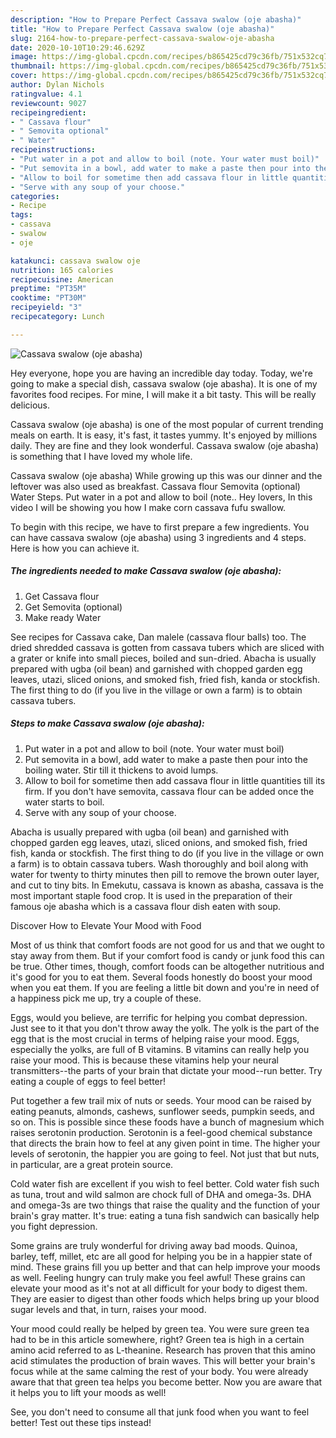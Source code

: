 ```yaml
---
description: "How to Prepare Perfect Cassava swalow (oje abasha)"
title: "How to Prepare Perfect Cassava swalow (oje abasha)"
slug: 2164-how-to-prepare-perfect-cassava-swalow-oje-abasha
date: 2020-10-10T10:29:46.629Z
image: https://img-global.cpcdn.com/recipes/b865425cd79c36fb/751x532cq70/cassava-swalow-oje-abasha-recipe-main-photo.jpg
thumbnail: https://img-global.cpcdn.com/recipes/b865425cd79c36fb/751x532cq70/cassava-swalow-oje-abasha-recipe-main-photo.jpg
cover: https://img-global.cpcdn.com/recipes/b865425cd79c36fb/751x532cq70/cassava-swalow-oje-abasha-recipe-main-photo.jpg
author: Dylan Nichols
ratingvalue: 4.1
reviewcount: 9027
recipeingredient:
- " Cassava flour"
- " Semovita optional"
- " Water"
recipeinstructions:
- "Put water in a pot and allow to boil (note. Your water must boil)"
- "Put semovita in a bowl, add water to make a paste then pour into the boiling water. Stir till it thickens to avoid lumps."
- "Allow to boil for sometime then add cassava flour in little quantities till its firm. If you don&#39;t have semovita, cassava flour can be added once the water starts to boil."
- "Serve with any soup of your choose."
categories:
- Recipe
tags:
- cassava
- swalow
- oje

katakunci: cassava swalow oje 
nutrition: 165 calories
recipecuisine: American
preptime: "PT35M"
cooktime: "PT30M"
recipeyield: "3"
recipecategory: Lunch

---
```



![Cassava swalow (oje abasha)](https://img-global.cpcdn.com/recipes/b865425cd79c36fb/751x532cq70/cassava-swalow-oje-abasha-recipe-main-photo.jpg)

Hey everyone, hope you are having an incredible day today. Today, we're going to make a special dish, cassava swalow (oje abasha). It is one of my favorites food recipes. For mine, I will make it a bit tasty. This will be really delicious.

Cassava swalow (oje abasha) is one of the most popular of current trending meals on earth. It is easy, it's fast, it tastes yummy. It's enjoyed by millions daily. They are fine and they look wonderful. Cassava swalow (oje abasha) is something that I have loved my whole life.

Cassava swalow (oje abasha) While growing up this was our dinner and the leftover was also used as breakfast. Cassava flour Semovita (optional) Water Steps. Put water in a pot and allow to boil (note.. Hey lovers, In this video I will be showing you how I make corn cassava fufu swallow.


To begin with this recipe, we have to first prepare a few ingredients. You can have cassava swalow (oje abasha) using 3 ingredients and 4 steps. Here is how you can achieve it.

<!--inarticleads1-->

##### The ingredients needed to make Cassava swalow (oje abasha):

1. Get  Cassava flour
1. Get  Semovita (optional)
1. Make ready  Water


See recipes for Cassava cake, Dan malele (cassava flour balls) too. The dried shredded cassava is gotten from cassava tubers which are sliced with a grater or knife into small pieces, boiled and sun-dried. Abacha is usually prepared with ugba (oil bean) and garnished with chopped garden egg leaves, utazi, sliced onions, and smoked fish, fried fish, kanda or stockfish. The first thing to do (if you live in the village or own a farm) is to obtain cassava tubers. 

<!--inarticleads2-->

##### Steps to make Cassava swalow (oje abasha):

1. Put water in a pot and allow to boil (note. Your water must boil)
1. Put semovita in a bowl, add water to make a paste then pour into the boiling water. Stir till it thickens to avoid lumps.
1. Allow to boil for sometime then add cassava flour in little quantities till its firm. If you don&#39;t have semovita, cassava flour can be added once the water starts to boil.
1. Serve with any soup of your choose.


Abacha is usually prepared with ugba (oil bean) and garnished with chopped garden egg leaves, utazi, sliced onions, and smoked fish, fried fish, kanda or stockfish. The first thing to do (if you live in the village or own a farm) is to obtain cassava tubers. Wash thoroughly and boil along with water for twenty to thirty minutes then pill to remove the brown outer layer, and cut to tiny bits. In Emekutu, cassava is known as abasha, cassava is the most important staple food crop. It is used in the preparation of their famous oje abasha which is a cassava flour dish eaten with soup. 

Discover How to Elevate Your Mood with Food


Most of us think that comfort foods are not good for us and that we ought to stay away from them. But if your comfort food is candy or junk food this can be true. Other times, though, comfort foods can be altogether nutritious and it's good for you to eat them. Several foods honestly do boost your mood when you eat them. If you are feeling a little bit down and you're in need of a happiness pick me up, try a couple of these.

Eggs, would you believe, are terrific for helping you combat depression. Just see to it that you don't throw away the yolk. The yolk is the part of the egg that is the most crucial in terms of helping raise your mood. Eggs, especially the yolks, are full of B vitamins. B vitamins can really help you raise your mood. This is because these vitamins help your neural transmitters--the parts of your brain that dictate your mood--run better. Try eating a couple of eggs to feel better!

Put together a few trail mix of nuts or seeds. Your mood can be raised by eating peanuts, almonds, cashews, sunflower seeds, pumpkin seeds, and so on. This is possible since these foods have a bunch of magnesium which raises serotonin production. Serotonin is a feel-good chemical substance that directs the brain how to feel at any given point in time. The higher your levels of serotonin, the happier you are going to feel. Not just that but nuts, in particular, are a great protein source.

Cold water fish are excellent if you wish to feel better. Cold water fish such as tuna, trout and wild salmon are chock full of DHA and omega-3s. DHA and omega-3s are two things that raise the quality and the function of your brain's gray matter. It's true: eating a tuna fish sandwich can basically help you fight depression. 

Some grains are truly wonderful for driving away bad moods. Quinoa, barley, teff, millet, etc are all good for helping you be in a happier state of mind. These grains fill you up better and that can help improve your moods as well. Feeling hungry can truly make you feel awful! These grains can elevate your mood as it's not at all difficult for your body to digest them. They are easier to digest than other foods which helps bring up your blood sugar levels and that, in turn, raises your mood.

Your mood could really be helped by green tea. You were sure green tea had to be in this article somewhere, right? Green tea is high in a certain amino acid referred to as L-theanine. Research has proven that this amino acid stimulates the production of brain waves. This will better your brain's focus while at the same calming the rest of your body. You were already aware that that green tea helps you become better. Now you are aware that it helps you to lift your moods as well!

See, you don't need to consume all that junk food when you want to feel better! Test out  these tips  instead!

